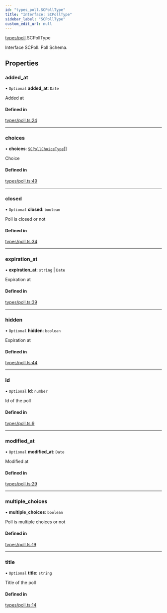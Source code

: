 ```yaml
---
id: "types_poll.SCPollType"
title: "Interface: SCPollType"
sidebar_label: "SCPollType"
custom_edit_url: null
---
```


[types/poll](../modules/types_poll.md).SCPollType

Interface SCPoll.
Poll Schema.

## Properties

### added\_at

• `Optional` **added\_at**: `Date`

Added at

#### Defined in

[types/poll.ts:24](https://github.com/selfcommunity/community-ui/blob/67100aa/packages/sc-core/src/types/poll.ts#L24)

___

### choices

• **choices**: [`SCPollChoiceType`](types_poll.SCPollChoiceType.md)[]

Choice

#### Defined in

[types/poll.ts:49](https://github.com/selfcommunity/community-ui/blob/67100aa/packages/sc-core/src/types/poll.ts#L49)

___

### closed

• `Optional` **closed**: `boolean`

Poll is closed or not

#### Defined in

[types/poll.ts:34](https://github.com/selfcommunity/community-ui/blob/67100aa/packages/sc-core/src/types/poll.ts#L34)

___

### expiration\_at

• **expiration\_at**: `string` \| `Date`

Expiration at

#### Defined in

[types/poll.ts:39](https://github.com/selfcommunity/community-ui/blob/67100aa/packages/sc-core/src/types/poll.ts#L39)

___

### hidden

• `Optional` **hidden**: `boolean`

Expiration at

#### Defined in

[types/poll.ts:44](https://github.com/selfcommunity/community-ui/blob/67100aa/packages/sc-core/src/types/poll.ts#L44)

___

### id

• `Optional` **id**: `number`

Id of the poll

#### Defined in

[types/poll.ts:9](https://github.com/selfcommunity/community-ui/blob/67100aa/packages/sc-core/src/types/poll.ts#L9)

___

### modified\_at

• `Optional` **modified\_at**: `Date`

Modified at

#### Defined in

[types/poll.ts:29](https://github.com/selfcommunity/community-ui/blob/67100aa/packages/sc-core/src/types/poll.ts#L29)

___

### multiple\_choices

• **multiple\_choices**: `boolean`

Poll is multiple choices or not

#### Defined in

[types/poll.ts:19](https://github.com/selfcommunity/community-ui/blob/67100aa/packages/sc-core/src/types/poll.ts#L19)

___

### title

• `Optional` **title**: `string`

Title of the poll

#### Defined in

[types/poll.ts:14](https://github.com/selfcommunity/community-ui/blob/67100aa/packages/sc-core/src/types/poll.ts#L14)
